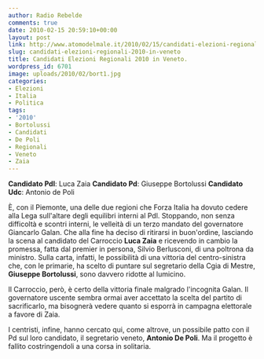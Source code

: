 ```yaml
---
author: Radio Rebelde
comments: true
date: 2010-02-15 20:59:10+00:00
layout: post
link: http://www.atomodelmale.it/2010/02/15/candidati-elezioni-regionali-2010-in-veneto/
slug: candidati-elezioni-regionali-2010-in-veneto
title: Candidati Elezioni Regionali 2010 in Veneto.
wordpress_id: 6701
image: uploads/2010/02/bort1.jpg
categories:
- Elezioni
- Italia
- Politica
tags:
- '2010'
- Bortolussi
- Candidati
- De Poli
- Regionali
- Veneto
- Zaia
---
```


**Candidato Pdl**: Luca Zaia
**Candidato Pd**: Giuseppe Bortolussi
**Candidato Udc**: Antonio de Poli

È, con il Piemonte, una delle due regioni che Forza Italia ha dovuto cedere alla Lega sull'altare degli equilibri interni al Pdl. Stoppando, non senza difficoltà e scontri interni, le velleità di un terzo mandato del governatore Giancarlo Galan. Che alla fine ha deciso di ritirarsi in buon'ordine, lasciando la scena al candidato del Carroccio **Luca Zaia** e ricevendo in cambio la promessa, fatta dal premier in persona, Silvio Berlusconi, di una poltrona da ministro. Sulla carta, infatti, le possibilità di una vittoria del centro-sinistra che, con le primarie, ha scelto di puntare sul segretario della Cgia di Mestre, **Giuseppe Bortolussi**, sono davvero ridotte al lumicino.

Il Carroccio, però, è certo della vittoria finale malgrado l'incognita Galan. Il governatore uscente sembra ormai aver accettato la scelta del partito di sacrificarlo, ma bisognerà vedere quanto si esporrà in campagna elettorale a favore di Zaia.

I centristi, infine, hanno cercato qui, come altrove, un possibile patto con il Pd sul loro candidato, il segretario veneto, **Antonio De Poli**. Ma il progetto è fallito costringendoli a una corsa in solitaria.
